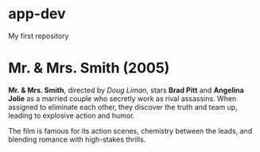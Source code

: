 # app-dev
My first repository
# Mr. & Mrs. Smith (2005)

**Mr. & Mrs. Smith**, directed by *Doug Liman*, stars **Brad Pitt** and **Angelina Jolie** as a married couple who secretly work as rival assassins. When assigned to eliminate each other, they discover the truth and team up, leading to explosive action and humor. 

The film is famous for its action scenes, chemistry between the leads, and blending romance with high-stakes thrills.
